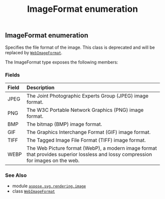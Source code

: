 ﻿---
title: ImageFormat enumeration
second_title: Aspose.SVG for Python via .NET API References
description: 
type: docs
weight: 60
url: /python-net/aspose.svg.rendering.image/imageformat/
is_root: false
---

## ImageFormat enumeration

Specifies the file format of the image. This class is deprecated and will be replaced by [`WebImageFormat`](/svg/python-net/aspose.svg.drawing/webimageformat).



The ImageFormat type exposes the following members:

### Fields
| Field | Description |
| :- | :- |
| JPEG | The Joint Photographic Experts Group (JPEG) image format. |
| PNG | The W3C Portable Network Graphics (PNG) image format. |
| BMP | The bitmap (BMP) image format. |
| GIF | The Graphics Interchange Format (GIF) image format. |
| TIFF | The Tagged Image File Format (TIFF) image format. |
| WEBP | The Web Picture format (WebP), a modern image format that provides superior lossless and lossy compression for images on the web. |



### See Also
* module [`aspose.svg.rendering.image`](..)
* class [`WebImageFormat`](/svg/python-net/aspose.svg.drawing/webimageformat)
